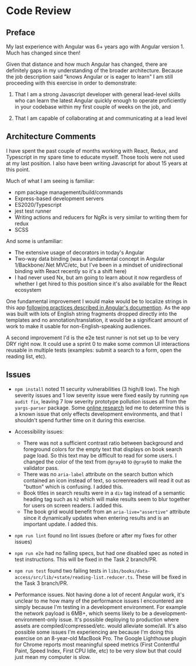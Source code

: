 # Code Review

## Preface
My last experience with Angular was 6+ years ago with Angular version 1. Much has changed since then!

Given that distance and how much Angular has changed, there are definitely gaps in my understanding of the broader architecture. Because the job description said "knows Angular or is eager to learn" I am still proceeding with this exercise in order to demonstrate:

1) That I am a strong Javascript developer with general lead-level skills who can learn the latest Angular quickly enough to operate proficiently in your codebase within my first couple of weeks on the job, and

2) That I am capable of collaborating at and communicating at a lead level

## Architecture Comments

I have spent the past couple of months working with React, Redux, and Typescript in my spare time to educate myself. Those tools were not used at my last position. I also have been writing Javascript for about 15 years at this point.

Much of what I am seeing is familiar:
- npm package management/build/commands
- Express-based development servers
- ES2020/Typescript
- jest test runner
- Writing actions and reducers for NgRx is very similar to writing them for redux
- SCSS

And some is unfamiliar:
- The extensive usage of decorators in today's Angular
- Two-way data binding (was a fundamental concept in Angular 1/Backbone/.Net MVC/etc, but I've been in a mindset of unidirectional binding with React recently so it's a shift here)
- I had never used Nx, but am going to learn about it now regardless of whether I get hired to this position since it's also available for the React ecosystem

One fundamental improvement I would make would be to localize strings in this app [following practices described in Angular's documention](https://angular.io/guide/i18n). As the app was built with lots of English string fragments dropped directly into the templates and no annotation/translation, it would be a significant amount of work to make it usable for non-English-speaking audiences.

A second improvement I'd is the e2e test runner is not set up to be very DRY right now. It could use a sprint 0 to make some common UI interactions reusable in multiple tests (examples: submit a search to a form, open the reading list, etc).

## Issues

- `npm install` noted 11 security vulnerabilities (3 high/8 low). The high severity issues and 1 low severity issue were fixed easily by running `npm audit fix`, leaving 7 low severity prototype pollution issues all from the `yargs-parser` package. Some [online research](https://stackoverflow.com/questions/61535702/prototype-pollution-npm-vulnerability-cant-be-fixed) led me to determine this is a known issue that only effects development environments, and that I shouldn't spend further time on it during this exercise.

- Accessibility issues:
    - There was not a sufficient contrast ratio between background and foreground colors for the empty text that displays on book search page load. So this text may be difficult to read for some users. I changed the color of the text from `@gray40` to `@gray60` to make the validator pass.
    - There was no `aria-label` attribute on the search button which contained an icon instead of text, so screenreaders will read it out as "button" which is confusing. I added this.
    - Book titles in search results were in a `div` tag instead of a semantic heading tag such as `h2` which will make results seem to blur together for users on screen readers. I added this.
    - The book grid would benefit from an `aria-live="assertive"` attribute since it dynamically updates when entering results and is an important update. I added this.

- `npm run lint` found no lint issues (before or after my fixes for other issues)

- `npm run e2e` had no failing specs, but had one disabled spec as noted in test instructions. This will be fixed in the Task 2 branch/PR.

- `npm run test` found two failing tests in `libs/books/data-access/src/lib/+state/reading-list.reducer.ts`. These will be fixed in the Task 3 branch/PR.

- Performance issues. Not having done a lot of recent Angular work, it's unclear to me how many of the performance issues I encountered are simply because I'm testing in a development environment. For example the network payload is 6MB+, which seems likely to be a development-environment-only issue. It's possible deploying to production where assets are compiled/compressed/etc. would alleviate some/all. It's also possible some issues I'm experiencing are because I'm doing this exercise on an 8-year-old MacBook Pro. The Google Lighthouse plugin for Chrome reports most meaningful speed metrics (First Contentful Paint, Speed Index, First CPU Idle, etc) to be very slow but that could just mean my computer is slow.